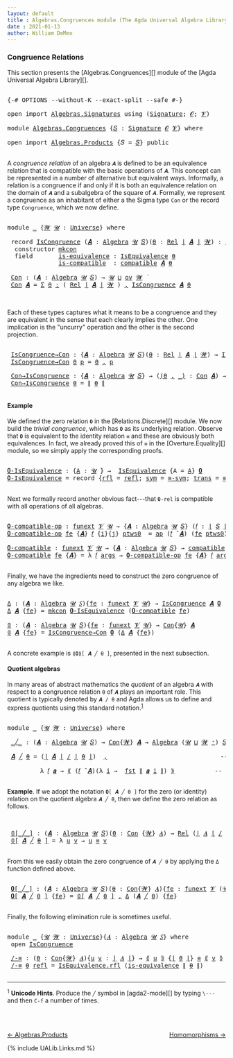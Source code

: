 ```yaml
---
layout: default
title : Algebras.Congruences module (The Agda Universal Algebra Library)
date : 2021-01-13
author: William DeMeo
---
```


### <a id="congruence-relations">Congruence Relations</a>
This section presents the [Algebras.Congruences][] module of the [Agda Universal Algebra Library][].

<pre class="Agda">

<a id="313" class="Symbol">{-#</a> <a id="317" class="Keyword">OPTIONS</a> <a id="325" class="Pragma">--without-K</a> <a id="337" class="Pragma">--exact-split</a> <a id="351" class="Pragma">--safe</a> <a id="358" class="Symbol">#-}</a>

<a id="363" class="Keyword">open</a> <a id="368" class="Keyword">import</a> <a id="375" href="Algebras.Signatures.html" class="Module">Algebras.Signatures</a> <a id="395" class="Keyword">using</a> <a id="401" class="Symbol">(</a><a id="402" href="Algebras.Signatures.html#626" class="Function">Signature</a><a id="411" class="Symbol">;</a> <a id="413" href="Overture.Preliminaries.html#8157" class="Generalizable">𝓞</a><a id="414" class="Symbol">;</a> <a id="416" href="Universes.html#262" class="Generalizable">𝓥</a><a id="417" class="Symbol">)</a>

<a id="420" class="Keyword">module</a> <a id="427" href="Algebras.Congruences.html" class="Module">Algebras.Congruences</a> <a id="448" class="Symbol">{</a><a id="449" href="Algebras.Congruences.html#449" class="Bound">𝑆</a> <a id="451" class="Symbol">:</a> <a id="453" href="Algebras.Signatures.html#626" class="Function">Signature</a> <a id="463" href="Overture.Preliminaries.html#8157" class="Generalizable">𝓞</a> <a id="465" href="Universes.html#262" class="Generalizable">𝓥</a><a id="466" class="Symbol">}</a> <a id="468" class="Keyword">where</a>

<a id="475" class="Keyword">open</a> <a id="480" class="Keyword">import</a> <a id="487" href="Algebras.Products.html" class="Module">Algebras.Products</a> <a id="505" class="Symbol">{</a><a id="506" class="Argument">𝑆</a> <a id="508" class="Symbol">=</a> <a id="510" href="Algebras.Congruences.html#449" class="Bound">𝑆</a><a id="511" class="Symbol">}</a> <a id="513" class="Keyword">public</a>

</pre>

A *congruence relation* of an algebra `𝑨` is defined to be an equivalence relation that is compatible with the basic operations of `𝑨`.  This concept can be represented in a number of alternative but equivalent ways.  Informally, a relation is a congruence if and only if it is both an equivalence relation on the domain of `𝑨` and a subalgebra of the square of `𝑨`.  Formally, we represent a congruence as an inhabitant of either a the Sigma type `Con` or the record type `Congruence`, which we now define.

<pre class="Agda">

<a id="1056" class="Keyword">module</a> <a id="1063" href="Algebras.Congruences.html#1063" class="Module">_</a> <a id="1065" class="Symbol">{</a><a id="1066" href="Algebras.Congruences.html#1066" class="Bound">𝓦</a> <a id="1068" href="Algebras.Congruences.html#1068" class="Bound">𝓤</a> <a id="1070" class="Symbol">:</a> <a id="1072" href="Universes.html#205" class="Function">Universe</a><a id="1080" class="Symbol">}</a> <a id="1082" class="Keyword">where</a>

 <a id="1090" class="Keyword">record</a> <a id="1097" href="Algebras.Congruences.html#1097" class="Record">IsCongruence</a> <a id="1110" class="Symbol">(</a><a id="1111" href="Algebras.Congruences.html#1111" class="Bound">𝑨</a> <a id="1113" class="Symbol">:</a> <a id="1115" href="Algebras.Algebras.html#844" class="Function">Algebra</a> <a id="1123" href="Algebras.Congruences.html#1068" class="Bound">𝓤</a> <a id="1125" href="Algebras.Congruences.html#449" class="Bound">𝑆</a><a id="1126" class="Symbol">)(</a><a id="1128" href="Algebras.Congruences.html#1128" class="Bound">θ</a> <a id="1130" class="Symbol">:</a> <a id="1132" href="Relations.Discrete.html#4335" class="Function">Rel</a> <a id="1136" href="Overture.Preliminaries.html#13832" class="Function Operator">∣</a> <a id="1138" href="Algebras.Congruences.html#1111" class="Bound">𝑨</a> <a id="1140" href="Overture.Preliminaries.html#13832" class="Function Operator">∣</a> <a id="1142" href="Algebras.Congruences.html#1066" class="Bound">𝓦</a><a id="1143" class="Symbol">)</a> <a id="1145" class="Symbol">:</a> <a id="1147" href="Algebras.Products.html#2678" class="Function">ov</a> <a id="1150" href="Algebras.Congruences.html#1066" class="Bound">𝓦</a> <a id="1152" href="Agda.Primitive.html#636" class="Function Operator">⊔</a> <a id="1154" href="Algebras.Congruences.html#1068" class="Bound">𝓤</a> <a id="1156" href="Universes.html#403" class="Function Operator">̇</a>  <a id="1159" class="Keyword">where</a>
  <a id="1167" class="Keyword">constructor</a> <a id="1179" href="Algebras.Congruences.html#1179" class="InductiveConstructor">mkcon</a>
  <a id="1187" class="Keyword">field</a>       <a id="1199" href="Algebras.Congruences.html#1199" class="Field">is-equivalence</a> <a id="1214" class="Symbol">:</a> <a id="1216" href="Relations.Quotients.html#2373" class="Record">IsEquivalence</a> <a id="1230" href="Algebras.Congruences.html#1128" class="Bound">θ</a>
              <a id="1246" href="Algebras.Congruences.html#1246" class="Field">is-compatible</a>  <a id="1261" class="Symbol">:</a> <a id="1263" href="Algebras.Algebras.html#5920" class="Function">compatible</a> <a id="1274" href="Algebras.Congruences.html#1111" class="Bound">𝑨</a> <a id="1276" href="Algebras.Congruences.html#1128" class="Bound">θ</a>

 <a id="1280" href="Algebras.Congruences.html#1280" class="Function">Con</a> <a id="1284" class="Symbol">:</a> <a id="1286" class="Symbol">(</a><a id="1287" href="Algebras.Congruences.html#1287" class="Bound">𝑨</a> <a id="1289" class="Symbol">:</a> <a id="1291" href="Algebras.Algebras.html#844" class="Function">Algebra</a> <a id="1299" href="Algebras.Congruences.html#1068" class="Bound">𝓤</a> <a id="1301" href="Algebras.Congruences.html#449" class="Bound">𝑆</a><a id="1302" class="Symbol">)</a> <a id="1304" class="Symbol">→</a> <a id="1306" href="Algebras.Congruences.html#1068" class="Bound">𝓤</a> <a id="1308" href="Agda.Primitive.html#636" class="Function Operator">⊔</a> <a id="1310" href="Algebras.Products.html#2678" class="Function">ov</a> <a id="1313" href="Algebras.Congruences.html#1066" class="Bound">𝓦</a> <a id="1315" href="Universes.html#403" class="Function Operator">̇</a>
 <a id="1318" href="Algebras.Congruences.html#1280" class="Function">Con</a> <a id="1322" href="Algebras.Congruences.html#1322" class="Bound">𝑨</a> <a id="1324" class="Symbol">=</a> <a id="1326" href="MGS-MLTT.html#3074" class="Function">Σ</a> <a id="1328" href="Algebras.Congruences.html#1328" class="Bound">θ</a> <a id="1330" href="MGS-MLTT.html#3074" class="Function">꞉</a> <a id="1332" class="Symbol">(</a> <a id="1334" href="Relations.Discrete.html#4335" class="Function">Rel</a> <a id="1338" href="Overture.Preliminaries.html#13832" class="Function Operator">∣</a> <a id="1340" href="Algebras.Congruences.html#1322" class="Bound">𝑨</a> <a id="1342" href="Overture.Preliminaries.html#13832" class="Function Operator">∣</a> <a id="1344" href="Algebras.Congruences.html#1066" class="Bound">𝓦</a> <a id="1346" class="Symbol">)</a> <a id="1348" href="MGS-MLTT.html#3074" class="Function">,</a> <a id="1350" href="Algebras.Congruences.html#1097" class="Record">IsCongruence</a> <a id="1363" href="Algebras.Congruences.html#1322" class="Bound">𝑨</a> <a id="1365" href="Algebras.Congruences.html#1328" class="Bound">θ</a>


</pre>

Each of these types captures what it means to be a congruence and they are equivalent in the sense that each clearly implies the other. One implication is the "uncurry" operation and the other is the second projection.

<pre class="Agda">

 <a id="1616" href="Algebras.Congruences.html#1616" class="Function">IsCongruence→Con</a> <a id="1633" class="Symbol">:</a> <a id="1635" class="Symbol">{</a><a id="1636" href="Algebras.Congruences.html#1636" class="Bound">𝑨</a> <a id="1638" class="Symbol">:</a> <a id="1640" href="Algebras.Algebras.html#844" class="Function">Algebra</a> <a id="1648" href="Algebras.Congruences.html#1068" class="Bound">𝓤</a> <a id="1650" href="Algebras.Congruences.html#449" class="Bound">𝑆</a><a id="1651" class="Symbol">}(</a><a id="1653" href="Algebras.Congruences.html#1653" class="Bound">θ</a> <a id="1655" class="Symbol">:</a> <a id="1657" href="Relations.Discrete.html#4335" class="Function">Rel</a> <a id="1661" href="Overture.Preliminaries.html#13832" class="Function Operator">∣</a> <a id="1663" href="Algebras.Congruences.html#1636" class="Bound">𝑨</a> <a id="1665" href="Overture.Preliminaries.html#13832" class="Function Operator">∣</a> <a id="1667" href="Algebras.Congruences.html#1066" class="Bound">𝓦</a><a id="1668" class="Symbol">)</a> <a id="1670" class="Symbol">→</a> <a id="1672" href="Algebras.Congruences.html#1097" class="Record">IsCongruence</a> <a id="1685" href="Algebras.Congruences.html#1636" class="Bound">𝑨</a> <a id="1687" href="Algebras.Congruences.html#1653" class="Bound">θ</a> <a id="1689" class="Symbol">→</a> <a id="1691" href="Algebras.Congruences.html#1280" class="Function">Con</a> <a id="1695" href="Algebras.Congruences.html#1636" class="Bound">𝑨</a>
 <a id="1698" href="Algebras.Congruences.html#1616" class="Function">IsCongruence→Con</a> <a id="1715" href="Algebras.Congruences.html#1715" class="Bound">θ</a> <a id="1717" href="Algebras.Congruences.html#1717" class="Bound">p</a> <a id="1719" class="Symbol">=</a> <a id="1721" href="Algebras.Congruences.html#1715" class="Bound">θ</a> <a id="1723" href="MGS-MLTT.html#2929" class="InductiveConstructor Operator">,</a> <a id="1725" href="Algebras.Congruences.html#1717" class="Bound">p</a>

 <a id="1729" href="Algebras.Congruences.html#1729" class="Function">Con→IsCongruence</a> <a id="1746" class="Symbol">:</a> <a id="1748" class="Symbol">{</a><a id="1749" href="Algebras.Congruences.html#1749" class="Bound">𝑨</a> <a id="1751" class="Symbol">:</a> <a id="1753" href="Algebras.Algebras.html#844" class="Function">Algebra</a> <a id="1761" href="Algebras.Congruences.html#1068" class="Bound">𝓤</a> <a id="1763" href="Algebras.Congruences.html#449" class="Bound">𝑆</a><a id="1764" class="Symbol">}</a> <a id="1766" class="Symbol">→</a> <a id="1768" class="Symbol">(</a><a id="1769" href="Algebras.Congruences.html#1769" class="Bound">(θ</a> <a id="1772" href="Algebras.Congruences.html#1769" class="Bound">,</a> <a id="1774" href="Algebras.Congruences.html#1769" class="Bound">_)</a> <a id="1777" class="Symbol">:</a> <a id="1779" href="Algebras.Congruences.html#1280" class="Function">Con</a> <a id="1783" href="Algebras.Congruences.html#1749" class="Bound">𝑨</a><a id="1784" class="Symbol">)</a> <a id="1786" class="Symbol">→</a> <a id="1788" href="Algebras.Congruences.html#1097" class="Record">IsCongruence</a> <a id="1801" href="Algebras.Congruences.html#1749" class="Bound">𝑨</a> <a id="1803" href="Algebras.Congruences.html#1770" class="Bound">θ</a>
 <a id="1806" href="Algebras.Congruences.html#1729" class="Function">Con→IsCongruence</a> <a id="1823" href="Algebras.Congruences.html#1823" class="Bound">θ</a> <a id="1825" class="Symbol">=</a> <a id="1827" href="Overture.Preliminaries.html#13884" class="Function Operator">∥</a> <a id="1829" href="Algebras.Congruences.html#1823" class="Bound">θ</a> <a id="1831" href="Overture.Preliminaries.html#13884" class="Function Operator">∥</a>

</pre>

#### <a id="example">Example</a>
We defined the zero relation `𝟎` in the [Relations.Discrete][] module.  We now build the *trivial congruence*, which has `𝟎` as its underlying relation. Observe that `𝟎` is equivalent to the identity relation `≡` and these are obviously both equivalences. In fact, we already proved this of `≡` in the [Overture.Equality][] module, so we simply apply the corresponding proofs.

<pre class="Agda">

<a id="𝟎-IsEquivalence"></a><a id="2271" href="Algebras.Congruences.html#2271" class="Function">𝟎-IsEquivalence</a> <a id="2287" class="Symbol">:</a> <a id="2289" class="Symbol">{</a><a id="2290" href="Algebras.Congruences.html#2290" class="Bound">A</a> <a id="2292" class="Symbol">:</a> <a id="2294" href="Universes.html#260" class="Generalizable">𝓤</a> <a id="2296" href="Universes.html#403" class="Function Operator">̇</a><a id="2297" class="Symbol">}</a> <a id="2299" class="Symbol">→</a>  <a id="2302" href="Relations.Quotients.html#2373" class="Record">IsEquivalence</a> <a id="2316" class="Symbol">{</a><a id="2317" class="Argument">A</a> <a id="2319" class="Symbol">=</a> <a id="2321" href="Algebras.Congruences.html#2290" class="Bound">A</a><a id="2322" class="Symbol">}</a> <a id="2324" href="Relations.Discrete.html#5395" class="Function">𝟎</a>
<a id="2326" href="Algebras.Congruences.html#2271" class="Function">𝟎-IsEquivalence</a> <a id="2342" class="Symbol">=</a> <a id="2344" class="Keyword">record</a> <a id="2351" class="Symbol">{</a><a id="2352" href="Relations.Quotients.html#2434" class="Field">rfl</a> <a id="2356" class="Symbol">=</a> <a id="2358" href="Identity-Type.html#162" class="InductiveConstructor">refl</a><a id="2362" class="Symbol">;</a> <a id="2364" href="Relations.Quotients.html#2449" class="Field">sym</a> <a id="2368" class="Symbol">=</a> <a id="2370" href="Overture.Equality.html#2999" class="Function">≡-sym</a><a id="2375" class="Symbol">;</a> <a id="2377" href="Relations.Quotients.html#2464" class="Field">trans</a> <a id="2383" class="Symbol">=</a> <a id="2385" href="Overture.Equality.html#3061" class="Function">≡-trans</a><a id="2392" class="Symbol">}</a>

</pre>

Next we formally record another obvious fact---that `𝟎-rel` is compatible with all operations of all algebras.

<pre class="Agda">

<a id="𝟎-compatible-op"></a><a id="2533" href="Algebras.Congruences.html#2533" class="Function">𝟎-compatible-op</a> <a id="2549" class="Symbol">:</a> <a id="2551" href="MGS-FunExt-from-Univalence.html#393" class="Function">funext</a> <a id="2558" href="Algebras.Congruences.html#465" class="Bound">𝓥</a> <a id="2560" href="Universes.html#260" class="Generalizable">𝓤</a> <a id="2562" class="Symbol">→</a> <a id="2564" class="Symbol">{</a><a id="2565" href="Algebras.Congruences.html#2565" class="Bound">𝑨</a> <a id="2567" class="Symbol">:</a> <a id="2569" href="Algebras.Algebras.html#844" class="Function">Algebra</a> <a id="2577" href="Universes.html#260" class="Generalizable">𝓤</a> <a id="2579" href="Algebras.Congruences.html#449" class="Bound">𝑆</a><a id="2580" class="Symbol">}</a> <a id="2582" class="Symbol">(</a><a id="2583" href="Algebras.Congruences.html#2583" class="Bound">𝑓</a> <a id="2585" class="Symbol">:</a> <a id="2587" href="Overture.Preliminaries.html#13832" class="Function Operator">∣</a> <a id="2589" href="Algebras.Congruences.html#449" class="Bound">𝑆</a> <a id="2591" href="Overture.Preliminaries.html#13832" class="Function Operator">∣</a><a id="2592" class="Symbol">)</a> <a id="2594" class="Symbol">→</a> <a id="2596" class="Symbol">(</a><a id="2597" href="Algebras.Congruences.html#2583" class="Bound">𝑓</a> <a id="2599" href="Algebras.Algebras.html#3080" class="Function Operator">̂</a> <a id="2601" href="Algebras.Congruences.html#2565" class="Bound">𝑨</a><a id="2602" class="Symbol">)</a> <a id="2604" href="Relations.Discrete.html#8308" class="Function Operator">|:</a> <a id="2607" href="Relations.Discrete.html#5395" class="Function">𝟎</a>
<a id="2609" href="Algebras.Congruences.html#2533" class="Function">𝟎-compatible-op</a> <a id="2625" href="Algebras.Congruences.html#2625" class="Bound">fe</a> <a id="2628" class="Symbol">{</a><a id="2629" href="Algebras.Congruences.html#2629" class="Bound">𝑨</a><a id="2630" class="Symbol">}</a> <a id="2632" href="Algebras.Congruences.html#2632" class="Bound">𝑓</a> <a id="2634" class="Symbol">{</a><a id="2635" href="Algebras.Congruences.html#2635" class="Bound">i</a><a id="2636" class="Symbol">}{</a><a id="2638" href="Algebras.Congruences.html#2638" class="Bound">j</a><a id="2639" class="Symbol">}</a> <a id="2641" href="Algebras.Congruences.html#2641" class="Bound">ptws0</a>  <a id="2648" class="Symbol">=</a> <a id="2650" href="MGS-MLTT.html#6613" class="Function">ap</a> <a id="2653" class="Symbol">(</a><a id="2654" href="Algebras.Congruences.html#2632" class="Bound">𝑓</a> <a id="2656" href="Algebras.Algebras.html#3080" class="Function Operator">̂</a> <a id="2658" href="Algebras.Congruences.html#2629" class="Bound">𝑨</a><a id="2659" class="Symbol">)</a> <a id="2661" class="Symbol">(</a><a id="2662" href="Algebras.Congruences.html#2625" class="Bound">fe</a> <a id="2665" href="Algebras.Congruences.html#2641" class="Bound">ptws0</a><a id="2670" class="Symbol">)</a>

<a id="𝟎-compatible"></a><a id="2673" href="Algebras.Congruences.html#2673" class="Function">𝟎-compatible</a> <a id="2686" class="Symbol">:</a> <a id="2688" href="MGS-FunExt-from-Univalence.html#393" class="Function">funext</a> <a id="2695" href="Algebras.Congruences.html#465" class="Bound">𝓥</a> <a id="2697" href="Universes.html#260" class="Generalizable">𝓤</a> <a id="2699" class="Symbol">→</a> <a id="2701" class="Symbol">{</a><a id="2702" href="Algebras.Congruences.html#2702" class="Bound">𝑨</a> <a id="2704" class="Symbol">:</a> <a id="2706" href="Algebras.Algebras.html#844" class="Function">Algebra</a> <a id="2714" href="Universes.html#260" class="Generalizable">𝓤</a> <a id="2716" href="Algebras.Congruences.html#449" class="Bound">𝑆</a><a id="2717" class="Symbol">}</a> <a id="2719" class="Symbol">→</a> <a id="2721" href="Algebras.Algebras.html#5920" class="Function">compatible</a> <a id="2732" href="Algebras.Congruences.html#2702" class="Bound">𝑨</a> <a id="2734" href="Relations.Discrete.html#5395" class="Function">𝟎</a>
<a id="2736" href="Algebras.Congruences.html#2673" class="Function">𝟎-compatible</a> <a id="2749" href="Algebras.Congruences.html#2749" class="Bound">fe</a> <a id="2752" class="Symbol">{</a><a id="2753" href="Algebras.Congruences.html#2753" class="Bound">𝑨</a><a id="2754" class="Symbol">}</a> <a id="2756" class="Symbol">=</a> <a id="2758" class="Symbol">λ</a> <a id="2760" href="Algebras.Congruences.html#2760" class="Bound">𝑓</a> <a id="2762" href="Algebras.Congruences.html#2762" class="Bound">args</a> <a id="2767" class="Symbol">→</a> <a id="2769" href="Algebras.Congruences.html#2533" class="Function">𝟎-compatible-op</a> <a id="2785" href="Algebras.Congruences.html#2749" class="Bound">fe</a> <a id="2788" class="Symbol">{</a><a id="2789" href="Algebras.Congruences.html#2753" class="Bound">𝑨</a><a id="2790" class="Symbol">}</a> <a id="2792" href="Algebras.Congruences.html#2760" class="Bound">𝑓</a> <a id="2794" href="Algebras.Congruences.html#2762" class="Bound">args</a>

</pre>

Finally, we have the ingredients need to construct the zero congruence of any algebra we like.

<pre class="Agda">

<a id="Δ"></a><a id="2922" href="Algebras.Congruences.html#2922" class="Function">Δ</a> <a id="2924" class="Symbol">:</a> <a id="2926" class="Symbol">(</a><a id="2927" href="Algebras.Congruences.html#2927" class="Bound">𝑨</a> <a id="2929" class="Symbol">:</a> <a id="2931" href="Algebras.Algebras.html#844" class="Function">Algebra</a> <a id="2939" href="Universes.html#260" class="Generalizable">𝓤</a> <a id="2941" href="Algebras.Congruences.html#449" class="Bound">𝑆</a><a id="2942" class="Symbol">){</a><a id="2944" href="Algebras.Congruences.html#2944" class="Bound">fe</a> <a id="2947" class="Symbol">:</a> <a id="2949" href="MGS-FunExt-from-Univalence.html#393" class="Function">funext</a> <a id="2956" href="Algebras.Congruences.html#465" class="Bound">𝓥</a> <a id="2958" href="Universes.html#260" class="Generalizable">𝓤</a><a id="2959" class="Symbol">}</a> <a id="2961" class="Symbol">→</a> <a id="2963" href="Algebras.Congruences.html#1097" class="Record">IsCongruence</a> <a id="2976" href="Algebras.Congruences.html#2927" class="Bound">𝑨</a> <a id="2978" href="Relations.Discrete.html#5395" class="Function">𝟎</a>
<a id="2980" href="Algebras.Congruences.html#2922" class="Function">Δ</a> <a id="2982" href="Algebras.Congruences.html#2982" class="Bound">𝑨</a> <a id="2984" class="Symbol">{</a><a id="2985" href="Algebras.Congruences.html#2985" class="Bound">fe</a><a id="2987" class="Symbol">}</a> <a id="2989" class="Symbol">=</a> <a id="2991" href="Algebras.Congruences.html#1179" class="InductiveConstructor">mkcon</a> <a id="2997" href="Algebras.Congruences.html#2271" class="Function">𝟎-IsEquivalence</a> <a id="3013" class="Symbol">(</a><a id="3014" href="Algebras.Congruences.html#2673" class="Function">𝟎-compatible</a> <a id="3027" href="Algebras.Congruences.html#2985" class="Bound">fe</a><a id="3029" class="Symbol">)</a>

<a id="𝟘"></a><a id="3032" href="Algebras.Congruences.html#3032" class="Function">𝟘</a> <a id="3034" class="Symbol">:</a> <a id="3036" class="Symbol">(</a><a id="3037" href="Algebras.Congruences.html#3037" class="Bound">𝑨</a> <a id="3039" class="Symbol">:</a> <a id="3041" href="Algebras.Algebras.html#844" class="Function">Algebra</a> <a id="3049" href="Universes.html#260" class="Generalizable">𝓤</a> <a id="3051" href="Algebras.Congruences.html#449" class="Bound">𝑆</a><a id="3052" class="Symbol">){</a><a id="3054" href="Algebras.Congruences.html#3054" class="Bound">fe</a> <a id="3057" class="Symbol">:</a> <a id="3059" href="MGS-FunExt-from-Univalence.html#393" class="Function">funext</a> <a id="3066" href="Algebras.Congruences.html#465" class="Bound">𝓥</a> <a id="3068" href="Universes.html#260" class="Generalizable">𝓤</a><a id="3069" class="Symbol">}</a> <a id="3071" class="Symbol">→</a> <a id="3073" href="Algebras.Congruences.html#1280" class="Function">Con</a><a id="3076" class="Symbol">{</a><a id="3077" href="Universes.html#260" class="Generalizable">𝓤</a><a id="3078" class="Symbol">}</a> <a id="3080" href="Algebras.Congruences.html#3037" class="Bound">𝑨</a>
<a id="3082" href="Algebras.Congruences.html#3032" class="Function">𝟘</a> <a id="3084" href="Algebras.Congruences.html#3084" class="Bound">𝑨</a> <a id="3086" class="Symbol">{</a><a id="3087" href="Algebras.Congruences.html#3087" class="Bound">fe</a><a id="3089" class="Symbol">}</a> <a id="3091" class="Symbol">=</a> <a id="3093" href="Algebras.Congruences.html#1616" class="Function">IsCongruence→Con</a> <a id="3110" href="Relations.Discrete.html#5395" class="Function">𝟎</a> <a id="3112" class="Symbol">(</a><a id="3113" href="Algebras.Congruences.html#2922" class="Function">Δ</a> <a id="3115" href="Algebras.Congruences.html#3084" class="Bound">𝑨</a> <a id="3117" class="Symbol">{</a><a id="3118" href="Algebras.Congruences.html#3087" class="Bound">fe</a><a id="3120" class="Symbol">})</a>

</pre>


A concrete example is `⟪𝟎⟫[ 𝑨 ╱ θ ]`, presented in the next subsection.

#### <a id="quotient-algebras">Quotient algebras</a>
In many areas of abstract mathematics the *quotient* of an algebra `𝑨` with respect to a congruence relation `θ` of `𝑨` plays an important role. This quotient is typically denoted by `𝑨 / θ` and Agda allows us to define and express quotients using this standard notation.<sup>[1](Algebras.Congruences.html#fn1)</sup>

<pre class="Agda">

<a id="3595" class="Keyword">module</a> <a id="3602" href="Algebras.Congruences.html#3602" class="Module">_</a> <a id="3604" class="Symbol">{</a><a id="3605" href="Algebras.Congruences.html#3605" class="Bound">𝓤</a> <a id="3607" href="Algebras.Congruences.html#3607" class="Bound">𝓦</a> <a id="3609" class="Symbol">:</a> <a id="3611" href="Universes.html#205" class="Function">Universe</a><a id="3619" class="Symbol">}</a> <a id="3621" class="Keyword">where</a>

 <a id="3629" href="Algebras.Congruences.html#3629" class="Function Operator">_╱_</a> <a id="3633" class="Symbol">:</a> <a id="3635" class="Symbol">(</a><a id="3636" href="Algebras.Congruences.html#3636" class="Bound">𝑨</a> <a id="3638" class="Symbol">:</a> <a id="3640" href="Algebras.Algebras.html#844" class="Function">Algebra</a> <a id="3648" href="Algebras.Congruences.html#3605" class="Bound">𝓤</a> <a id="3650" href="Algebras.Congruences.html#449" class="Bound">𝑆</a><a id="3651" class="Symbol">)</a> <a id="3653" class="Symbol">→</a> <a id="3655" href="Algebras.Congruences.html#1280" class="Function">Con</a><a id="3658" class="Symbol">{</a><a id="3659" href="Algebras.Congruences.html#3607" class="Bound">𝓦</a><a id="3660" class="Symbol">}</a> <a id="3662" href="Algebras.Congruences.html#3636" class="Bound">𝑨</a> <a id="3664" class="Symbol">→</a> <a id="3666" href="Algebras.Algebras.html#844" class="Function">Algebra</a> <a id="3674" class="Symbol">(</a><a id="3675" href="Algebras.Congruences.html#3605" class="Bound">𝓤</a> <a id="3677" href="Agda.Primitive.html#636" class="Function Operator">⊔</a> <a id="3679" href="Algebras.Congruences.html#3607" class="Bound">𝓦</a> <a id="3681" href="Universes.html#181" class="Function Operator">⁺</a><a id="3682" class="Symbol">)</a> <a id="3684" href="Algebras.Congruences.html#449" class="Bound">𝑆</a>

 <a id="3688" href="Algebras.Congruences.html#3688" class="Bound">𝑨</a> <a id="3690" href="Algebras.Congruences.html#3629" class="Function Operator">╱</a> <a id="3692" href="Algebras.Congruences.html#3692" class="Bound">θ</a> <a id="3694" class="Symbol">=</a> <a id="3696" class="Symbol">(</a><a id="3697" href="Overture.Preliminaries.html#13832" class="Function Operator">∣</a> <a id="3699" href="Algebras.Congruences.html#3688" class="Bound">𝑨</a> <a id="3701" href="Overture.Preliminaries.html#13832" class="Function Operator">∣</a> <a id="3703" href="Relations.Quotients.html#4337" class="Function Operator">/</a> <a id="3705" href="Overture.Preliminaries.html#13832" class="Function Operator">∣</a> <a id="3707" href="Algebras.Congruences.html#3692" class="Bound">θ</a> <a id="3709" href="Overture.Preliminaries.html#13832" class="Function Operator">∣</a><a id="3710" class="Symbol">)</a>  <a id="3713" href="MGS-MLTT.html#2929" class="InductiveConstructor Operator">,</a>                               <a id="3745" class="Comment">-- the domain of the quotient algebra</a>

         <a id="3793" class="Symbol">λ</a> <a id="3795" href="Algebras.Congruences.html#3795" class="Bound">𝑓</a> <a id="3797" href="Algebras.Congruences.html#3797" class="Bound">𝒂</a> <a id="3799" class="Symbol">→</a> <a id="3801" href="Relations.Quotients.html#4550" class="Function Operator">⟪</a> <a id="3803" class="Symbol">(</a><a id="3804" href="Algebras.Congruences.html#3795" class="Bound">𝑓</a> <a id="3806" href="Algebras.Algebras.html#3080" class="Function Operator">̂</a> <a id="3808" href="Algebras.Congruences.html#3688" class="Bound">𝑨</a><a id="3809" class="Symbol">)(λ</a> <a id="3813" href="Algebras.Congruences.html#3813" class="Bound">i</a> <a id="3815" class="Symbol">→</a>  <a id="3818" href="Overture.Preliminaries.html#13836" class="Function">fst</a> <a id="3822" href="Overture.Preliminaries.html#13884" class="Function Operator">∥</a> <a id="3824" href="Algebras.Congruences.html#3797" class="Bound">𝒂</a> <a id="3826" href="Algebras.Congruences.html#3813" class="Bound">i</a> <a id="3828" href="Overture.Preliminaries.html#13884" class="Function Operator">∥</a><a id="3829" class="Symbol">)</a> <a id="3831" href="Relations.Quotients.html#4550" class="Function Operator">⟫</a>           <a id="3843" class="Comment">-- the basic operations of the quotient algebra</a>

</pre>

**Example**. If we adopt the notation `𝟎[ 𝑨 ╱ θ ]` for the zero (or identity) relation on the quotient algebra `𝑨 ╱ θ`, then we define the zero relation as follows.

<pre class="Agda">


 <a id="4086" href="Algebras.Congruences.html#4086" class="Function Operator">𝟘[_╱_]</a> <a id="4093" class="Symbol">:</a> <a id="4095" class="Symbol">(</a><a id="4096" href="Algebras.Congruences.html#4096" class="Bound">𝑨</a> <a id="4098" class="Symbol">:</a> <a id="4100" href="Algebras.Algebras.html#844" class="Function">Algebra</a> <a id="4108" href="Algebras.Congruences.html#3605" class="Bound">𝓤</a> <a id="4110" href="Algebras.Congruences.html#449" class="Bound">𝑆</a><a id="4111" class="Symbol">)(</a><a id="4113" href="Algebras.Congruences.html#4113" class="Bound">θ</a> <a id="4115" class="Symbol">:</a> <a id="4117" href="Algebras.Congruences.html#1280" class="Function">Con</a> <a id="4121" class="Symbol">{</a><a id="4122" href="Algebras.Congruences.html#3607" class="Bound">𝓦</a><a id="4123" class="Symbol">}</a> <a id="4125" href="Algebras.Congruences.html#4096" class="Bound">𝑨</a><a id="4126" class="Symbol">)</a> <a id="4128" class="Symbol">→</a> <a id="4130" href="Relations.Discrete.html#4335" class="Function">Rel</a> <a id="4134" class="Symbol">(</a><a id="4135" href="Overture.Preliminaries.html#13832" class="Function Operator">∣</a> <a id="4137" href="Algebras.Congruences.html#4096" class="Bound">𝑨</a> <a id="4139" href="Overture.Preliminaries.html#13832" class="Function Operator">∣</a> <a id="4141" href="Relations.Quotients.html#4337" class="Function Operator">/</a> <a id="4143" href="Overture.Preliminaries.html#13832" class="Function Operator">∣</a> <a id="4145" href="Algebras.Congruences.html#4113" class="Bound">θ</a> <a id="4147" href="Overture.Preliminaries.html#13832" class="Function Operator">∣</a><a id="4148" class="Symbol">)(</a><a id="4150" href="Algebras.Congruences.html#3605" class="Bound">𝓤</a> <a id="4152" href="Agda.Primitive.html#636" class="Function Operator">⊔</a> <a id="4154" href="Algebras.Congruences.html#3607" class="Bound">𝓦</a> <a id="4156" href="Universes.html#181" class="Function Operator">⁺</a><a id="4157" class="Symbol">)</a>
 <a id="4160" href="Algebras.Congruences.html#4086" class="Function Operator">𝟘[</a> <a id="4163" href="Algebras.Congruences.html#4163" class="Bound">𝑨</a> <a id="4165" href="Algebras.Congruences.html#4086" class="Function Operator">╱</a> <a id="4167" href="Algebras.Congruences.html#4167" class="Bound">θ</a> <a id="4169" href="Algebras.Congruences.html#4086" class="Function Operator">]</a> <a id="4171" class="Symbol">=</a> <a id="4173" class="Symbol">λ</a> <a id="4175" href="Algebras.Congruences.html#4175" class="Bound">u</a> <a id="4177" href="Algebras.Congruences.html#4177" class="Bound">v</a> <a id="4179" class="Symbol">→</a> <a id="4181" href="Algebras.Congruences.html#4175" class="Bound">u</a> <a id="4183" href="Identity-Type.html#121" class="Datatype Operator">≡</a> <a id="4185" href="Algebras.Congruences.html#4177" class="Bound">v</a>

</pre>

From this we easily obtain the zero congruence of `𝑨 ╱ θ` by applying the `Δ` function defined above.

<pre class="Agda">

 <a id="4318" href="Algebras.Congruences.html#4318" class="Function Operator">𝟎[_╱_]</a> <a id="4325" class="Symbol">:</a> <a id="4327" class="Symbol">(</a><a id="4328" href="Algebras.Congruences.html#4328" class="Bound">𝑨</a> <a id="4330" class="Symbol">:</a> <a id="4332" href="Algebras.Algebras.html#844" class="Function">Algebra</a> <a id="4340" href="Algebras.Congruences.html#3605" class="Bound">𝓤</a> <a id="4342" href="Algebras.Congruences.html#449" class="Bound">𝑆</a><a id="4343" class="Symbol">)(</a><a id="4345" href="Algebras.Congruences.html#4345" class="Bound">θ</a> <a id="4347" class="Symbol">:</a> <a id="4349" href="Algebras.Congruences.html#1280" class="Function">Con</a><a id="4352" class="Symbol">{</a><a id="4353" href="Algebras.Congruences.html#3607" class="Bound">𝓦</a><a id="4354" class="Symbol">}</a> <a id="4356" href="Algebras.Congruences.html#4328" class="Bound">𝑨</a><a id="4357" class="Symbol">){</a><a id="4359" href="Algebras.Congruences.html#4359" class="Bound">fe</a> <a id="4362" class="Symbol">:</a> <a id="4364" href="MGS-FunExt-from-Univalence.html#393" class="Function">funext</a> <a id="4371" href="Algebras.Congruences.html#465" class="Bound">𝓥</a> <a id="4373" class="Symbol">(</a><a id="4374" href="Algebras.Congruences.html#3605" class="Bound">𝓤</a> <a id="4376" href="Agda.Primitive.html#636" class="Function Operator">⊔</a> <a id="4378" href="Algebras.Congruences.html#3607" class="Bound">𝓦</a> <a id="4380" href="Universes.html#181" class="Function Operator">⁺</a><a id="4381" class="Symbol">)}</a> <a id="4384" class="Symbol">→</a> <a id="4386" href="Algebras.Congruences.html#1280" class="Function">Con</a> <a id="4390" class="Symbol">(</a><a id="4391" href="Algebras.Congruences.html#4328" class="Bound">𝑨</a> <a id="4393" href="Algebras.Congruences.html#3629" class="Function Operator">╱</a> <a id="4395" href="Algebras.Congruences.html#4345" class="Bound">θ</a><a id="4396" class="Symbol">)</a>
 <a id="4399" href="Algebras.Congruences.html#4318" class="Function Operator">𝟎[</a> <a id="4402" href="Algebras.Congruences.html#4402" class="Bound">𝑨</a> <a id="4404" href="Algebras.Congruences.html#4318" class="Function Operator">╱</a> <a id="4406" href="Algebras.Congruences.html#4406" class="Bound">θ</a> <a id="4408" href="Algebras.Congruences.html#4318" class="Function Operator">]</a> <a id="4410" class="Symbol">{</a><a id="4411" href="Algebras.Congruences.html#4411" class="Bound">fe</a><a id="4413" class="Symbol">}</a> <a id="4415" class="Symbol">=</a> <a id="4417" href="Algebras.Congruences.html#4086" class="Function Operator">𝟘[</a> <a id="4420" href="Algebras.Congruences.html#4402" class="Bound">𝑨</a> <a id="4422" href="Algebras.Congruences.html#4086" class="Function Operator">╱</a> <a id="4424" href="Algebras.Congruences.html#4406" class="Bound">θ</a> <a id="4426" href="Algebras.Congruences.html#4086" class="Function Operator">]</a> <a id="4428" href="MGS-MLTT.html#2929" class="InductiveConstructor Operator">,</a> <a id="4430" href="Algebras.Congruences.html#2922" class="Function">Δ</a> <a id="4432" class="Symbol">(</a><a id="4433" href="Algebras.Congruences.html#4402" class="Bound">𝑨</a> <a id="4435" href="Algebras.Congruences.html#3629" class="Function Operator">╱</a> <a id="4437" href="Algebras.Congruences.html#4406" class="Bound">θ</a><a id="4438" class="Symbol">)</a> <a id="4440" class="Symbol">{</a><a id="4441" href="Algebras.Congruences.html#4411" class="Bound">fe</a><a id="4443" class="Symbol">}</a>

</pre>


Finally, the following elimination rule is sometimes useful.

<pre class="Agda">

<a id="4535" class="Keyword">module</a> <a id="4542" href="Algebras.Congruences.html#4542" class="Module">_</a> <a id="4544" class="Symbol">{</a><a id="4545" href="Algebras.Congruences.html#4545" class="Bound">𝓤</a> <a id="4547" href="Algebras.Congruences.html#4547" class="Bound">𝓦</a> <a id="4549" class="Symbol">:</a> <a id="4551" href="Universes.html#205" class="Function">Universe</a><a id="4559" class="Symbol">}{</a><a id="4561" href="Algebras.Congruences.html#4561" class="Bound">𝑨</a> <a id="4563" class="Symbol">:</a> <a id="4565" href="Algebras.Algebras.html#844" class="Function">Algebra</a> <a id="4573" href="Algebras.Congruences.html#4545" class="Bound">𝓤</a> <a id="4575" href="Algebras.Congruences.html#449" class="Bound">𝑆</a><a id="4576" class="Symbol">}</a> <a id="4578" class="Keyword">where</a>
 <a id="4585" class="Keyword">open</a> <a id="4590" href="Algebras.Congruences.html#1097" class="Module">IsCongruence</a>

 <a id="4605" href="Algebras.Congruences.html#4605" class="Function">/-≡</a> <a id="4609" class="Symbol">:</a> <a id="4611" class="Symbol">(</a><a id="4612" href="Algebras.Congruences.html#4612" class="Bound">θ</a> <a id="4614" class="Symbol">:</a> <a id="4616" href="Algebras.Congruences.html#1280" class="Function">Con</a><a id="4619" class="Symbol">{</a><a id="4620" href="Algebras.Congruences.html#4547" class="Bound">𝓦</a><a id="4621" class="Symbol">}</a> <a id="4623" href="Algebras.Congruences.html#4561" class="Bound">𝑨</a><a id="4624" class="Symbol">){</a><a id="4626" href="Algebras.Congruences.html#4626" class="Bound">u</a> <a id="4628" href="Algebras.Congruences.html#4628" class="Bound">v</a> <a id="4630" class="Symbol">:</a> <a id="4632" href="Overture.Preliminaries.html#13832" class="Function Operator">∣</a> <a id="4634" href="Algebras.Congruences.html#4561" class="Bound">𝑨</a> <a id="4636" href="Overture.Preliminaries.html#13832" class="Function Operator">∣</a><a id="4637" class="Symbol">}</a> <a id="4639" class="Symbol">→</a> <a id="4641" href="Relations.Quotients.html#4550" class="Function Operator">⟪</a> <a id="4643" href="Algebras.Congruences.html#4626" class="Bound">u</a> <a id="4645" href="Relations.Quotients.html#4550" class="Function Operator">⟫</a> <a id="4647" class="Symbol">{</a><a id="4648" href="Overture.Preliminaries.html#13832" class="Function Operator">∣</a> <a id="4650" href="Algebras.Congruences.html#4612" class="Bound">θ</a> <a id="4652" href="Overture.Preliminaries.html#13832" class="Function Operator">∣</a><a id="4653" class="Symbol">}</a> <a id="4655" href="Identity-Type.html#121" class="Datatype Operator">≡</a> <a id="4657" href="Relations.Quotients.html#4550" class="Function Operator">⟪</a> <a id="4659" href="Algebras.Congruences.html#4628" class="Bound">v</a> <a id="4661" href="Relations.Quotients.html#4550" class="Function Operator">⟫</a> <a id="4663" class="Symbol">→</a> <a id="4665" href="Overture.Preliminaries.html#13832" class="Function Operator">∣</a> <a id="4667" href="Algebras.Congruences.html#4612" class="Bound">θ</a> <a id="4669" href="Overture.Preliminaries.html#13832" class="Function Operator">∣</a> <a id="4671" href="Algebras.Congruences.html#4626" class="Bound">u</a> <a id="4673" href="Algebras.Congruences.html#4628" class="Bound">v</a>
 <a id="4676" href="Algebras.Congruences.html#4605" class="Function">/-≡</a> <a id="4680" href="Algebras.Congruences.html#4680" class="Bound">θ</a> <a id="4682" href="Identity-Type.html#162" class="InductiveConstructor">refl</a> <a id="4687" class="Symbol">=</a> <a id="4689" href="Relations.Quotients.html#2434" class="Field">IsEquivalence.rfl</a> <a id="4707" class="Symbol">(</a><a id="4708" href="Algebras.Congruences.html#1199" class="Field">is-equivalence</a> <a id="4723" href="Overture.Preliminaries.html#13884" class="Function Operator">∥</a> <a id="4725" href="Algebras.Congruences.html#4680" class="Bound">θ</a> <a id="4727" href="Overture.Preliminaries.html#13884" class="Function Operator">∥</a><a id="4728" class="Symbol">)</a>

</pre>

--------------------------------------

<sup>1</sup><span class="footnote" id="fn1"> **Unicode Hints**. Produce the `╱` symbol in [agda2-mode][] by typing `\---` and then `C-f` a number of times.</span>



<br>
<br>

[← Algebras.Products](Algebras.Products.html)
<span style="float:right;">[Homomorphisms →](Homomorphisms.html)</span>

{% include UALib.Links.md %}

